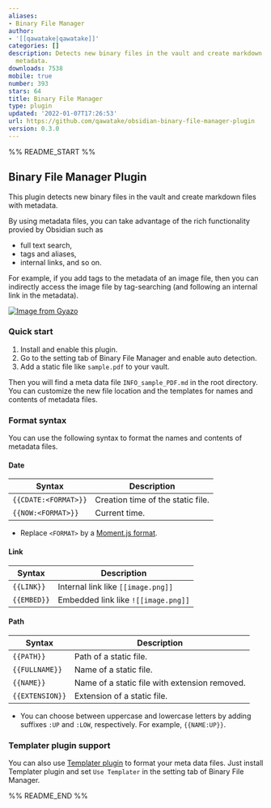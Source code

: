 ```yaml
---
aliases:
- Binary File Manager
author:
- '[[qawatake|qawatake]]'
categories: []
description: Detects new binary files in the vault and create markdown files with
  metadata.
downloads: 7538
mobile: true
number: 393
stars: 64
title: Binary File Manager
type: plugin
updated: '2022-01-07T17:26:53'
url: https://github.com/qawatake/obsidian-binary-file-manager-plugin
version: 0.3.0
---
```


%% README_START %%

## Binary File Manager Plugin

This plugin detects new binary files in the vault and create markdown files with metadata.

By using metadata files, you can take advantage of the rich functionality provied by Obsidian such as
- full text search, 
- tags and aliases, 
- internal links, and so on.

For example, if you add tags to the metadata of an image file, then you can indirectly access the image file by tag-searching (and following an internal link in the metadata).

[![Image from Gyazo](https://i.gyazo.com/6c46d863e4c31d0815bcf027fdb48f92.gif)](https://gyazo.com/6c46d863e4c31d0815bcf027fdb48f92)

### Quick start
1. Install and enable this plugin.
2. Go to the setting tab of Binary File Manager and enable auto detection.
3. Add a static file like `sample.pdf` to your vault.

Then you will find a meta data file `INFO_sample_PDF.md` in the root directory.
You can customize the new file location and the templates for names and contents of metadata files.

### Format syntax
You can use the following syntax to format the names and contents of metadata files.
#### Date
| Syntax | Description |
| -- | -- |
| `{{CDATE:<FORMAT>}}` | Creation time of the static file.  |
| `{{NOW:<FORMAT>}}` | Current time. |

- Replace `<FORMAT>` by a [Moment.js format](https://momentjs.com/docs/#/displaying/format/).

#### Link
| Syntax | Description |
| -- | -- |
| `{{LINK}}` | Internal link like `[[image.png]]` |
| `{{EMBED}}` | Embedded link like `![[image.png]]` |

#### Path
| Syntax | Description |
| -- | -- |
| `{{PATH}}` | Path of a static file. |
| `{{FULLNAME}}` | Name of a static file. |
| `{{NAME}}` | Name of a static file with extension removed. |
| `{{EXTENSION}}` | Extension of a static file. |

- You can choose between uppercase and lowercase letters by adding suffixes `:UP` and `:LOW`, respectively. For example, `{{NAME:UP}}`.

### Templater plugin support
You can also use [Templater plugin](https://github.com/SilentVoid13/Templater) to format your meta data files.
Just install Templater plugin and set `Use Templater` in the setting tab of Binary File Manager.


%% README_END %%